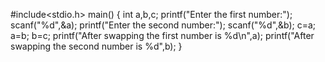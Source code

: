 #include<stdio.h>
main()
{
int a,b,c;
printf("Enter the first number:");
scanf("%d",&a);
printf("Enter the second number:");
scanf("%d",&b);
c=a;
a=b;
b=c;
printf("After swapping the first number is %d\n",a);
printf("After swapping the second number is %d",b);
}

